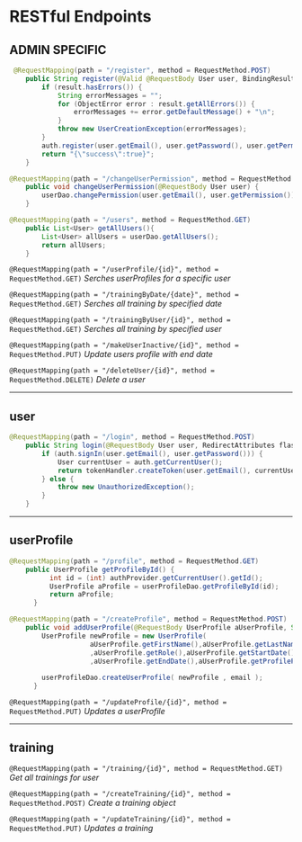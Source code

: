 
# RESTful Endpoints # 

## ADMIN SPECIFIC ##   

```java
 @RequestMapping(path = "/register", method = RequestMethod.POST)
    public String register(@Valid @RequestBody User user, BindingResult result) throws UserCreationException {
        if (result.hasErrors()) {
            String errorMessages = "";
            for (ObjectError error : result.getAllErrors()) {
                errorMessages += error.getDefaultMessage() + "\n";
            }
            throw new UserCreationException(errorMessages);
        }
        auth.register(user.getEmail(), user.getPassword(), user.getPermission());
        return "{\"success\":true}";
    } 
``` 

```java
@RequestMapping(path = "/changeUserPermission", method = RequestMethod.POST)
    public void changeUserPermission(@RequestBody User user) {                     
    	userDao.changePermission(user.getEmail(), user.getPermission());
    } 
``` 
 
```java
@RequestMapping(path = "/users", method = RequestMethod.GET)
    public List<User> getAllUsers(){
    	List<User> allUsers = userDao.getAllUsers();
    	return allUsers;
    }
```
`@RequestMapping(path = "/userProfile/{id}", method = RequestMethod.GET)`  *Serches userProfiles for a specific user*

`@RequestMapping(path = "/trainingByDate/{date}", method = RequestMethod.GET)`  *Serches all training by specified date*

`@RequestMapping(path = "/trainingByUser/{id}", method = RequestMethod.GET)`  *Serches all training by specified user*

`@RequestMapping(path = "/makeUserInactive/{id}", method = RequestMethod.PUT)`  *Update users profile with end date*

`@RequestMapping(path = "/deleteUser/{id}", method = RequestMethod.DELETE)`  *Delete a user*

----

## user ##

```java
@RequestMapping(path = "/login", method = RequestMethod.POST)
    public String login(@RequestBody User user, RedirectAttributes flash) throws UnauthorizedException {
        if (auth.signIn(user.getEmail(), user.getPassword())) {
            User currentUser = auth.getCurrentUser();
            return tokenHandler.createToken(user.getEmail(), currentUser.getPermission());
        } else {
            throw new UnauthorizedException();
        }
    }
```
----

## userProfile ##

```java
@RequestMapping(path = "/profile", method = RequestMethod.GET)
    public UserProfile getProfileById() {
    	  int id = (int) authProvider.getCurrentUser().getId();
    	  UserProfile aProfile = userProfileDao.getProfileById(id);
    	  return aProfile;
      }
```      

```java
@RequestMapping(path = "/createProfile", method = RequestMethod.POST) 
    public void addUserProfile(@RequestBody UserProfile aUserProfile, String email) {
        UserProfile newProfile = new UserProfile( 
                    aUserProfile.getFirstName(),aUserProfile.getLastName()
                    ,aUserProfile.getRole(),aUserProfile.getStartDate()
                    ,aUserProfile.getEndDate(),aUserProfile.getProfilePic());
                     
        userProfileDao.createUserProfile( newProfile , email );   
	  }
```  

`@RequestMapping(path = "/updateProfile/{id}", method = RequestMethod.PUT)` *Updates a userProfile*

----

## training ##

`@RequestMapping(path = "/training/{id}", method = RequestMethod.GET)`  *Get all trainings for user*

`@RequestMapping(path = "/createTraining/{id}", method = RequestMethod.POST)` *Create a training object*

`@RequestMapping(path = "/updateTraining/{id}", method = RequestMethod.PUT)` *Updates a training*




